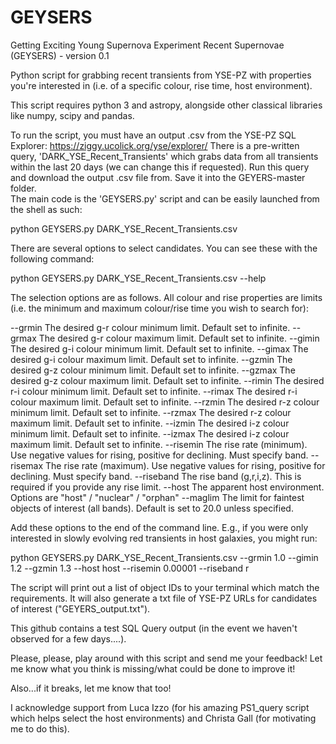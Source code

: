 # GEYSERS
Getting Exciting Young Supernova Experiment Recent Supernovae (GEYSERS) - version 0.1

Python script for grabbing recent transients from YSE-PZ with properties you're interested in (i.e. of a specific colour, rise time, host environment).

This script requires python 3 and astropy, alongside other classical libraries like numpy, scipy and pandas.

To run the script, you must have an output .csv from the YSE-PZ SQL Explorer: 
https://ziggy.ucolick.org/yse/explorer/ 
There is a pre-written query, 'DARK_YSE_Recent_Transients' which grabs data from all transients within the last 20 days (we can change this if requested). Run this query and download the output .csv file from. Save it into the GEYERS-master folder.  
The main code is the 'GEYSERS.py' script and can be easily launched from the shell as such:

python GEYSERS.py DARK_YSE_Recent_Transients.csv

There are several options to select candidates. You can see these with the following command:

python GEYSERS.py DARK_YSE_Recent_Transients.csv --help

The selection options are as follows. All colour and rise properties are limits (i.e. the minimum and maximum colour/rise time you wish to search for):

  --grmin       The desired g-r colour minimum limit. Default set to infinite.
  --grmax       The desired g-r colour maximum limit. Default set to infinite.
  --gimin       The desired g-i colour minimum limit. Default set to infinite.
  --gimax       The desired g-i colour maximum limit. Default set to infinite.
  --gzmin       The desired g-z colour minimum limit. Default set to infinite.
  --gzmax       The desired g-z colour maximum limit. Default set to infinite.
  --rimin       The desired r-i colour minimum limit. Default set to infinite.
  --rimax       The desired r-i colour maximum limit. Default set to infinite.
  --rzmin       The desired r-z colour minimum limit. Default set to infinite.
  --rzmax       The desired r-z colour maximum limit. Default set to infinite.
  --izmin       The desired i-z colour minimum limit. Default set to infinite.
  --izmax       The desired i-z colour maximum limit. Default set to infinite.
  --risemin     The rise rate (minimum). Use negative values for rising, positive for declining. Must specify band.
  --risemax     The rise rate (maximum). Use negative values for rising, positive for declining. Must specify band.
  --riseband    The rise band (g,r,i,z). This is required if you provide any rise limit.
  --host        The apparent host environment. Options are "host" / "nuclear" / "orphan"
  --maglim      The limit for faintest objects of interest (all bands). Default is set to 20.0 unless specified.

Add these options to the end of the command line. E.g., if you were only interested in slowly evolving red transients in host galaxies, you might run:

python GEYSERS.py DARK_YSE_Recent_Transients.csv --grmin 1.0 --gimin 1.2 --gzmin 1.3 --host host --risemin 0.00001 --riseband r

The script will print out a list of object IDs to your terminal which match the requirements. It will also generate a txt file of YSE-PZ URLs for candidates of interest ("GEYERS_output.txt").

This github contains a test SQL Query output (in the event we haven't observed for a few days....).

Please, please, play around with this script and send me your feedback! Let me know what you think is missing/what could be done to improve it!

Also...if it breaks, let me know that too!

I acknowledge support from Luca Izzo (for his amazing PS1_query script which helps select the host environments) and Christa Gall (for motivating me to do this).
